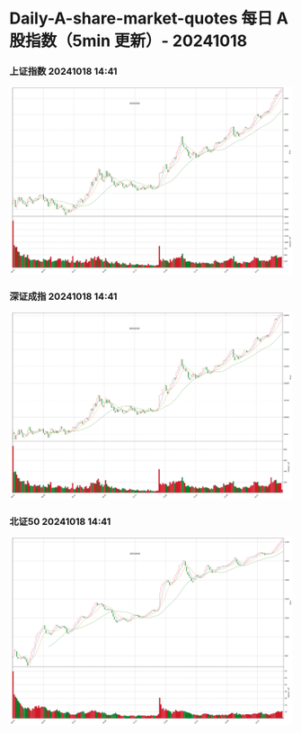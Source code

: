 
# Daily-A-share-market-quotes 每日 A 股指数（5min 更新）- 20241018

### 上证指数 20241018 14:41
![](./fig/2024/10/20241018-sh000001.png)

### 深证成指 20241018 14:41
![](./fig/2024/10/20241018-sz399001.png)

### 北证50 20241018 14:41
![](./fig/2024/10/20241018-bj899050.png)

